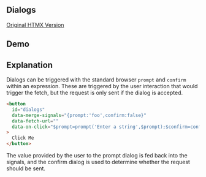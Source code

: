 ## Dialogs

[Original HTMX Version](https://htmx.org/examples/dialogs/)

## Demo

<div
    id="dialogs"
    data-on-load="@get('/examples/dialogs_browser/data')"
>
</div>

## Explanation

Dialogs can be triggered with the standard browser `prompt` and `confirm` within an expression. These are triggered by the user interaction that would trigger the fetch, but the request is only sent if the dialog is accepted.

```html
<button
  id="dialogs"
  data-merge-signals="{prompt:'foo',confirm:false}"
  data-fetch-url=""
  data-on-click="$prompt=prompt('Enter a string',$prompt);$confirm=confirm('Are you sure?');$confirm && @get('/examples/dialogs___browser/sure')"
>
  Click Me
</button>
```

The value provided by the user to the prompt dialog is fed back into the signals, and the confirm dialog is used to determine whether the request should be sent.
